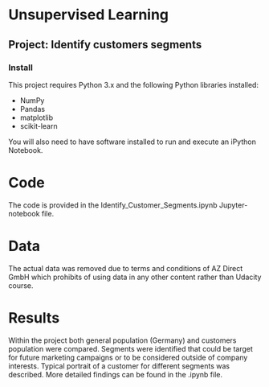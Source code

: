 # Unsupervised Learning
## Project: Identify customers segments
### Install
This project requires Python 3.x and the following Python libraries installed:

- NumPy
- Pandas
- matplotlib
- scikit-learn

You will also need to have software installed to run and execute an iPython Notebook. 

# Code
The code is provided in the Identify_Customer_Segments.ipynb Jupyter-notebook file.

# Data
The actual data was removed due to terms and conditions of AZ Direct GmbH which prohibits of using data in any other content rather than Udacity course.

# Results
Within the project both general population (Germany) and customers population were compared. Segments were identified that could be target for future marketing campaigns or to be considered outside of company interests. Typical portrait of a customer for different segments was described. More detailed findings can be found in the .ipynb file.
